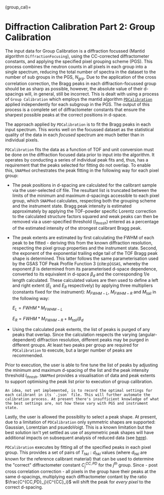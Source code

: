 (group_cal)=
# Diffraction Calibration Part 2: Group Calibration

The input data for Group Calibration is a diffraction focussed (Mantid algorithm `DiffractionFocusing`), using the CC-corrected diffractometer constants, and applying the specified pixel grouping scheme (PGS). This process combines the neutron counts in all pixels in each group into a single spectrum, reducing the total number of spectra in the dataset to the number of sub groups in the PGS, $N_{grp}$. Due to the application of the cross correlation correction, the Bragg peaks in each diffraction-focussed group should be as sharp as possible, however, the absolute value of their d-spacings will, in general, still be incorrect. This is dealt with using a process of `Group Calibration` which employs the mantid algorithm [`PDCalibration`](https://docs.mantidproject.org/nightly/algorithms/PDCalibration-v1.html) applied independently for each subgroup in the PGS. The output of this process is a complete set of diffractometer constants that ensure the sharpest possible peaks at the correct positions in d-space.  

The approach applied by `PDCalibration` is to fit the Bragg peaks in each input spectrum. This works well on the focussed dataset as the statistical quality of the data in each $focused$ spectrum are much better than in individual pixels.

`PDCalibration` fits the data as a function of TOF and unit conversion must be done on the diffraction focused data prior to input into the algorithm. It operates by conducting a series of individual peak fits and, thus, has a requirement that the peaks selected for fitting do not overlap. To enable this, `SNAPRed` orchestrates the peak fitting in the following way for each pixel group:

* The peak positions in d-spacing are calculated for the calibrant sample via the user-selected cif file. The resultant list is truncated between the limits of the minimum and maximum d-spacings accessible to each pixel group, which `SNAPRed` calculates, respecting both the grouping scheme and the instrument state. Bragg peak intensity is estimated approximately by applying the TOF-powder specific Lorentz correction to the calculated structure factors squared and weak peaks can then be removed via a user-specified threshold ($I_{thresh}$) entered as a percentage of the estimated intensity of the strongest calibrant Bragg peak.

* The peak extents are estimated by first calculating the FWHM of each peak to be fitted - deriving this from the known diffraction resolution, respecting the pixel group properties and the instrument state. Second, the exponent of the exponential trailing edge tail of the TOF Bragg peak shape is determined. This latter follows the same parameterisation used by the GSAS TOF Peak Profile Function 3 {cite:p}`GSAS`, whereby the exponent $\beta$ is determined from its parameterised d-space dependence, converted to its equivalent in d-space $\beta_d$ and the corresponding 1/e length calculated. These calculated values are then used to define a left and right extent ($E_L$ and $E_R$ respectively) by applying three multipliers (constants fixed for the instrument): $M_{FWHM-L}$, $M_{FWHM-R}$ and $M_{tail}$ in the following way:

    $E_L = FWHM*M_{FWHM-L}$

    $E_R = FWHM*M_{FWHM-R}+M_{tail}/\beta _d$

* Using the calculated peak extents, the list of peaks is purged of any peaks that overlap. Since the calculation respects the varying (angular-dependent) diffraction resolution, different peaks may be purged in different groups. At least two peaks per group are required for `PDCalibration` to execute, but a larger number of peaks are recommended.

Prior to execution, the user is able to fine tune the list of peaks by adjusting the minimum and maximum d-spacing of the list and the peak intensity threshold $I_{thresh}$. `SNAPRed` provides a visualisation of data and peak extents to support optimising the peak list prior to execution of group calibration.

```{note}
An idea, not yet implemented, is to record the optimal settings for each calibrant in its `.json` file. This will further automate the calibration process. At present there's insufficient knowledge of what the best settings are, not how these vary with PGS and instrument state.
``` 

Lastly, the user is allowed the possiblity to select a peak shape. At present, due to a limitation of `PDCalibration` only symmetric shapes are supported: Gaussian, Lorentzian and psuedoVoigt. This is a known limitation but the best solution isn't yet settled as use of asymmetric peak shapes will have additional impacts on subsequent analysis of reduced data (see [here](todo)). 

`PDCalibration` executes by fitting all of the specified peaks in each pixel group. This provides a set of pairs of $T_{hkl}:d_{hkl}$ values (where $d_{hkl}$ are known for the reference calibrant material) that can be used to determine the "correct" diffractometer constant $C^{CC,PD}_j$ for the $j^{th}$ group. Since - post cross correlation correction - all pixels in the group have their peaks at the same d-spacings, multiplying each diffractometer contant by the ratio $\frac{C^{CC,PD}_j}{C^{CC}_i}$ will shift the peak for _every pixel_ to the correct d-spacing. 
